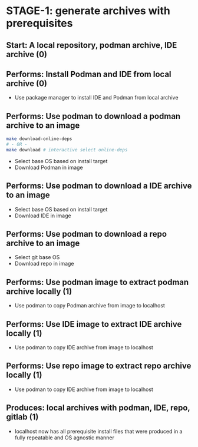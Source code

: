 
# STAGE-1: generate archives with prerequisites

## Start: A local repository, podman archive, IDE archive (0)

## Performs: Install Podman and IDE from local archive (0)

* Use package manager to install IDE and Podman from local archive

## Performs: Use podman to download a podman archive to an image

```bash
make download-online-deps
# - OR -
make download # interactive select online-deps
```

* Select base OS based on install target
* Download Podman in image

## Performs: Use podman to download a IDE archive to an image

* Select base OS based on install target
* Download IDE in image

## Performs: Use podman to download a repo archive to an image

* Select git base OS
* Download repo in image

## Performs: Use podman image to extract podman archive locally (1)

* Use podman to copy Podman archive from image to localhost

## Performs: Use IDE image to extract IDE archive locally (1)

* Use podman to copy IDE archive from image to localhost

## Performs: Use repo image to extract repo archive locally (1)

* Use podman to copy IDE archive from image to localhost

## Produces: local archives with podman, IDE, repo, gitlab (1)

* localhost now has all prerequisite install files that were produced in a
  fully repeatable and OS agnostic manner
